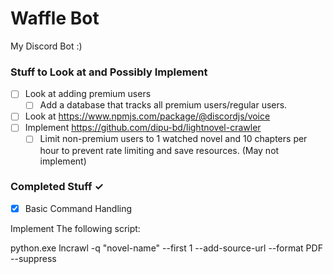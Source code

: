 # Waffle Bot
My Discord Bot :)

### Stuff to Look at and Possibly Implement
- [ ] Look at adding premium users
    - [ ] Add a database that tracks all premium users/regular users.
- [ ] Look at https://www.npmjs.com/package/@discordjs/voice
- [ ] Implement https://github.com/dipu-bd/lightnovel-crawler
    - [ ] Limit non-premium users to 1 watched novel and 10 chapters per hour to prevent rate limiting and save resources. (May not implement)
### Completed Stuff ✓
- [x] Basic Command Handling


Implement The following script:

python.exe lncrawl -q "novel-name" --first 1 --add-source-url --format PDF --suppress
